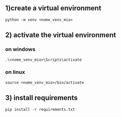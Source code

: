 ## 1)create a virtual environment
```
python -m venv <nome_venv_mio>
```
## 2) activate the virtual environment
### on windows
```
.\<nome_venv_mio>\Scripts\activate
```
### on linux
```
source <nome_venv_mio>/bin/activate
```
## 3) install requirements
```
pip install -r requirements.txt
```
